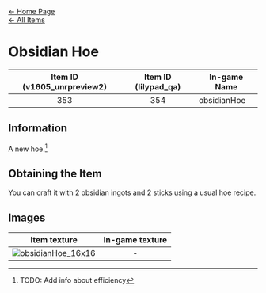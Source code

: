 [← Home Page](../README.md)  
[← All Items](./README.md)

# Obsidian Hoe
| Item ID (v1605_unrpreview2) | Item ID (lilypad_qa) | In-game Name |
| :-------------------------: | :------------------: | ------------ |
| 353 | 354 | obsidianHoe |

## Information 
A new hoe.[^1]

## Obtaining the Item
You can craft it with 2 obsidian ingots and 2 sticks using a usual hoe recipe.

## Images
| Item texture | In-game texture |
| :----------: | :-----------: |
| ![obsidianHoe_16x16](https://raw.githubusercontent.com/Vladg24YT/alphaver/patch-2/items/textures/obsidian_hoe.png) | - |

[^1]: TODO: Add info about efficiency
